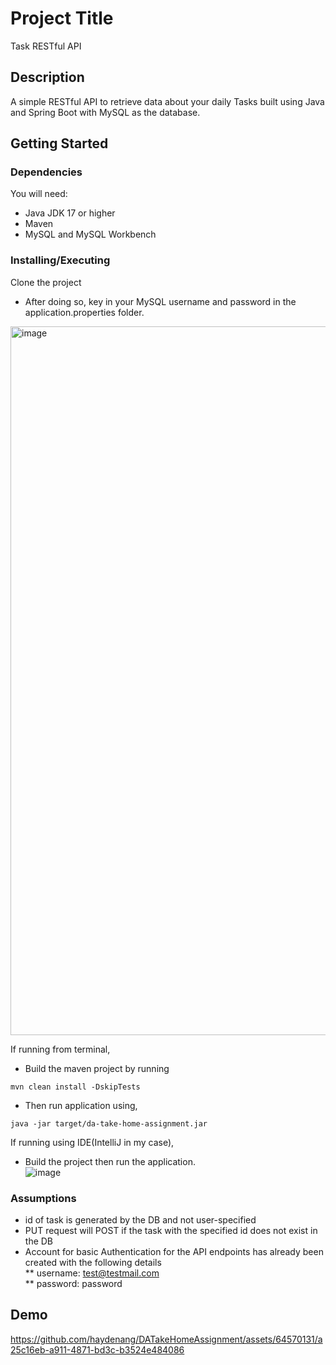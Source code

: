 # Project Title
Task RESTful API

## Description

A simple RESTful API to retrieve data about your daily Tasks built using Java and Spring Boot with MySQL as the database.

## Getting Started

### Dependencies

You will need:
* Java JDK 17 or higher
* Maven
* MySQL and MySQL Workbench

### Installing/Executing
Clone the project
* After doing so, key in your MySQL username and password in the application.properties folder.  
<img width="1134" alt="image" src="https://github.com/haydenang/DATakeHomeAssignment/assets/64570131/f059d5b9-4ab9-4996-bbf9-538929c7b691">  
  
If running from terminal,  
* Build the maven project by running
```
mvn clean install -DskipTests
```
* Then run application using,
```
java -jar target/da-take-home-assignment.jar
```
If running using IDE(IntelliJ in my case),
* Build the project then run the application.  
![image](https://github.com/haydenang/DATakeHomeAssignment/assets/64570131/f8533884-8656-4366-9e5f-a370a8158c38)  

### Assumptions
* id of task is generated by the DB and not user-specified
* PUT request will POST if the task with the specified id does not exist in the DB
* Account for basic Authentication for the API endpoints has already been created with the following details  
** username: test@testmail.com  
** password: password

## Demo
https://github.com/haydenang/DATakeHomeAssignment/assets/64570131/a25c16eb-a911-4871-bd3c-b3524e484086

